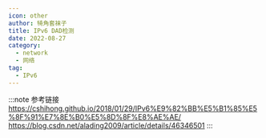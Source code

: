 ```yaml
---
icon: other
author: 犄角套袜子
title: IPv6 DAD检测
date: 2022-08-27
category:
  - network
  - 网络
tag:
  - IPv6
---
```





:::note 参考链接
https://cshihong.github.io/2018/01/29/IPv6%E9%82%BB%E5%B1%85%E5%8F%91%E7%8E%B0%E5%8D%8F%E8%AE%AE/  
https://blog.csdn.net/alading2009/article/details/46346501
:::
